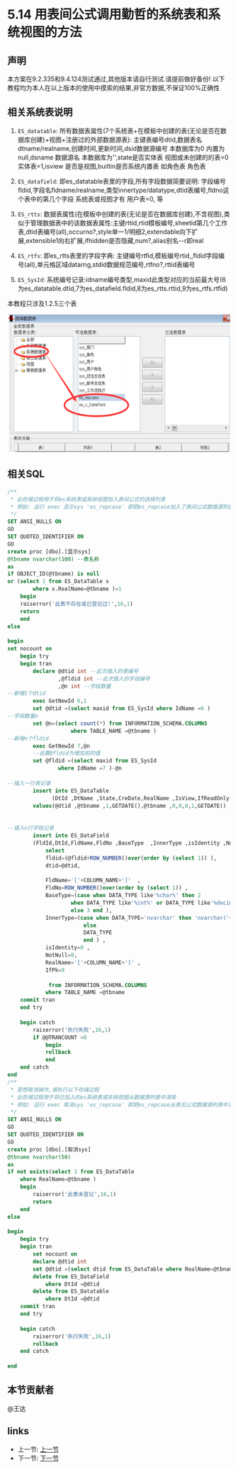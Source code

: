 # 5.14 用表间公式调用勤哲的系统表和系统视图的方法
## 声明
本方案在9.2.335和9.4.124测试通过,其他版本请自行测试.请提前做好备份!
以下教程均为本人在以上版本的使用中摸索的结果,非官方数据,不保证100%正确性

## 相关系统表说明
1. `ES_datatable`: 所有数据表属性(7个系统表+在模板中创建的表(无论是否在数据库创建)+视图+注册过的外部数据源表): 主键表编号dtid,数据表名dtname/realname,创建时间,更新时间,dsid数据源编号 本数据库为0 内置为null,dsname 数据源名 本数据库为'',state是否实体表 视图或未创建的的表=0 实体表=1,isview 是否是视图,builtin是否系统内置表 如角色表 角色表

2. `ES_datafield`: 即es_datatable表里的字段,所有字段数据简要说明: 字段编号fldid,字段名fldname/realname,类型innertype/datatype,dtid表编号,fldno这个表中的第几个字段 系统表或视图才有 用户表=0, 等

3. `ES_rtts`: 数据表属性(在模板中创建的表(无论是否在数据库创建),不含视图),类似于管理数据表中的该数据表属性:主键rttid,rtid模板编号,sheetid第几个工作表,dtid表编号(all),occurno?,style单一1/明细2,extendable向下扩展,extensible1向右扩展,ifhidden是否隐藏,num?,alias别名--r即real

4. `ES_rtfs`: 即es_rtts表里的字段字典: 主键编号rtfid,模板编号rtid,,fldid字段编号(all),单元格区域datarng,stdid数据规范编号,rtfno?,rttid表编号

5. `ES_SysId`: 系统编号记录:idname编号类型,maxid此类型对应的当前最大号(6为es_datatable.dtid,7为es_datafield.fldid,8为es_rtts.rttid,9为es_rtfs.rtfid)

本教程只涉及1.2.5三个表

![](/images/5.14.1.png)

## 相关SQL
```sql
/**
 * 此存储过程用于将es系统表或系统视图加入表间公式的选择列表
 * 例如: 运行 exec 显示sys 'es_repcase' 即把es_repcase加入了表间公式数据源列表
 */
SET ANSI_NULLS ON
GO
SET QUOTED_IDENTIFIER ON
GO
create proc [dbo].[显示sys]
@tbname nvarchar(100) --表名称
as
if OBJECT_ID(@tbname) is null
or (select 1 from ES_DataTable x 
		where x.RealName=@tbname )=1
	begin
	raiserror('此表不存在或已登记过!',16,1)
	return
	end
else

begin
set nocount on
	begin try
	begin tran
		declare @dtid int --此次插入的表编号
				,@fldid int --此次插入的字段编号
				,@n int --字段数量
--新增1个dtid
		exec GetNewId 6,1
		set @dtid =(select maxid from ES_SysId where IdName =6 )
--字段数量n
		set @n=(select count(*) from INFORMATION_SCHEMA.COLUMNS
					where TABLE_NAME =@tbname )
--新增n个fldid
		exec GetNewId 7,@n	
		--设置@fldid为增加前的值	
		set @fldid =(select maxid from ES_SysId 
				where IdName =7 )-@n

--插入一行表记录
		insert into ES_DataTable 
			  (DtId ,DtName ,State,CreDate,RealName ,IsView,IfReadOnly ,IfCanMap ,BuiltIn ,updTime  )
		values(@dtid ,@tbname ,1,GETDATE(),@tbname ,0,0,0,1,GETDATE() )


--插入n行字段记录
		insert into ES_DataField 
		(FldId,DtId,FldName,FldNo ,BaseType  ,InnerType ,isIdentity ,NotNull,RealName,IfPk  )
			select  
			fldid=(@fldid+ROW_NUMBER()over(order by (select 1)) ),
			dtid=@dtid,

			FldName='['+COLUMN_NAME+']'  ,
			FldNo=ROW_NUMBER()over(order by (select 1)) ,
			BaseType=(case when DATA_TYPE like'%char%' then 2
					when DATA_TYPE like'%int%' or DATA_TYPE like'%decimal%' then 1
					else 3 end ),
			InnerType=(case when DATA_TYPE='nvarchar' then 'nvarchar('+cast(CHARACTER_MAXIMUM_LENGTH AS nvarchar)+')'
						else 
						DATA_TYPE 
						end ) ,
			isIdentity=0 ,
			NotNull=0,
			RealName='['+COLUMN_NAME+']' ,
			IfPk=0 

			 from INFORMATION_SCHEMA.COLUMNS
			where TABLE_NAME =@tbname 
	commit tran
	end try

	begin catch
		raiserror('执行失败',16,1)
		if @@TRANCOUNT >0
			begin
			rollback
			end
	end catch
end
/**
 * 若想取消操作,请执行以下存储过程
 * 此存储过程用于将已加入的es系统表或系统视图从数据源列表中清除
 * 例如: 运行 exec 取消sys 'es_repcase' 即把es_repcase从表见公式数据源列表中清除
 */
SET ANSI_NULLS ON
GO
SET QUOTED_IDENTIFIER ON
GO
create proc [dbo].[取消sys]
@tbname nvarchar(50)
as
if not exists(select 1 from ES_DataTable 
	where RealName=@tbname )
	begin
		raiserror('此表未登记',16,1)
		return
	end
else

begin
	begin try
	begin tran
		set nocount on
		declare @dtid int
		set @dtid =(select dtid from ES_DataTable where RealName=@tbname )
		delete from ES_DataField 
			where DtId =@dtid
		delete from ES_Datatable
			where DtId =@dtid 
	commit tran
	end try
		
	begin catch
		raiserror('执行失败',16,1)
		rollback
	end catch

end
```

## 本节贡献者
@王达

## links
  * 上一节: [上一节](<05.13.md>)
  * 下一节: [下一节](<06.0.md>)
